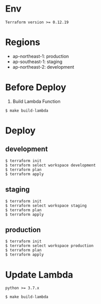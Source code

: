 # Env

```
Terraform version >= 0.12.19
```

# Regions

- ap-northeast-1: production
- ap-southeast-1: staging
- ap-northeast-2: development

# Before Deploy


1. Build Lambda Function


```
$ make build-lambda
```

# Deploy

## development

```
$ terraform init
$ terraform select workspace development
$ terraform plan
$ terraform apply
```

## staging

```
$ terraform init
$ terraform select workspace staging
$ terraform plan
$ terraform apply
```

## production

```
$ terraform init
$ terraform select workspace production
$ terraform plan
$ terraform apply
```

# Update Lambda

```
python >= 3.7.x
```

```
$ make build-lambda
```
